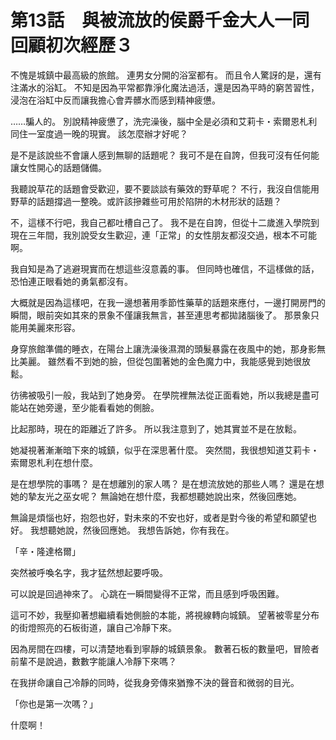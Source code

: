 # 第13話　與被流放的侯爵千金大人一同回顧初次經歷３

不愧是城鎮中最高級的旅館。
連男女分開的浴室都有。
而且令人驚訝的是，還有注滿水的浴缸。
不知是因為平常都靠淨化魔法過活，還是因為平時的窮苦習性，浸泡在浴缸中反而讓我擔心會弄髒水而感到精神疲憊。

……騙人的。
別說精神疲憊了，洗完澡後，腦中全是必須和艾莉卡・索爾恩札利同住一室度過一晚的現實。
該怎麼辦才好呢？

是不是該說些不會讓人感到無聊的話題呢？
我可不是在自誇，但我可沒有任何能讓女性開心的話題儲備。

我聽說草花的話題會受歡迎，要不要談談有藥效的野草呢？
不行，我沒自信能用野草的話題撐過一整晚。或許該摻雜些可用於陷阱的木材形狀的話題？

不，這樣不行吧，我自己都吐槽自己了。
我不是在自誇，但從十二歲進入學院到現在三年間，我別說受女生歡迎，連「正常」的女性朋友都沒交過，根本不可能啊。

我自知是為了逃避現實而在想這些沒意義的事。
但同時也確信，不這樣做的話，恐怕連正眼看她的勇氣都沒有。

大概就是因為這樣吧，在我一邊想著用季節性藥草的話題來應付，一邊打開房門的瞬間，眼前突如其來的景象不僅讓我無言，甚至連思考都拋諸腦後了。
那景象只能用美麗來形容。

身穿旅館準備的睡衣，在陽台上讓洗澡後濕潤的頭髮暴露在夜風中的她，那身影無比美麗。
雖然看不到她的臉，但從包圍著她的金色魔力中，我能感覺到她很放鬆。

彷彿被吸引一般，我站到了她身旁。
在學院裡無法從正面看她，所以我總是盡可能站在她旁邊，至少能看看她的側臉。

比起那時，現在的距離近了許多。
所以我注意到了，她其實並不是在放鬆。

她凝視著漸漸暗下來的城鎮，似乎在深思著什麼。
突然間，我很想知道艾莉卡・索爾恩札利在想什麼。

是在想學院的事嗎？
是在想離別的家人嗎？
是在想流放她的那些人嗎？
還是在想她的摯友光之巫女呢？
無論她在想什麼，我都想聽她說出來，然後回應她。

無論是煩惱也好，抱怨也好，對未來的不安也好，或者是對今後的希望和願望也好。
我想聽她說，然後回應她。
我想告訴她，你有我在。

「辛・隆達格爾」

突然被呼喚名字，我才猛然想起要呼吸。

可以說是回過神來了。
心跳在一瞬間變得不正常，而且感到呼吸困難。

這可不妙，我壓抑著想繼續看她側臉的本能，將視線轉向城鎮。
望著被零星分布的街燈照亮的石板街道，讓自己冷靜下來。

因為房間在四樓，可以清楚地看到寧靜的城鎮景象。
數著石板的數量吧，冒險者前輩不是說過，數數字能讓人冷靜下來嗎？

在我拼命讓自己冷靜的同時，從我身旁傳來猶豫不決的聲音和微弱的目光。

「你也是第一次嗎？」

什麼啊！
